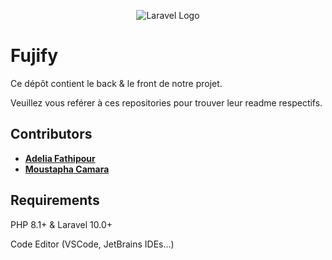 <p align="center"><img src="https://i.ibb.co/9wTzFsf/FUJI-LOGO-2-4.png" alt="Laravel Logo"></p>

# Fujify

Ce dépôt contient le back & le front de notre projet.

Veuillez vous reférer à ces repositories pour trouver leur readme respectifs.


## Contributors

- **[Adelia Fathipour](https://github.com/SajedehAdelia)**
- **[Moustapha Camara](https://github.com/MoustaphaCamara)**

## Requirements

PHP 8.1+ & Laravel 10.0+

Code Editor (VSCode, JetBrains IDEs...)

